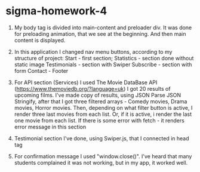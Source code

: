 # sigma-homework-4

1. My body tag is divided into main-content and preloader div. It was done for preloading animation, that we see at the beginning. And then main content is displayed.

2. In this application I changed nav menu buttons, according to my structure of project:
   Start - first section;
   Statistics - section done without static image
   Testimonials - section with Swiper
   Subscribe - section with form
   Contact - Footer

3. For API section (Services) I used The Movie DataBase API (https://www.themoviedb.org/?language=uk)
   I got 20 results of upcoming films. I've made copy of results, using JSON Parse JSON Stringify, after that I got
   three filtered arrays - Comedy movies, Drama movies, Horror movies.
   Then, depending on what filter button is active, I render three last movies from each list. Or, if it is active, i render the last one
   movie from each list.
   If there is some error with fetch - it renders error message in this section

4. Testimonial section I've done, using Swiper.js, that I connected in head tag

5. For confirmation message I used "window.close()". I've heard that many students complained it was not working, but in my app, it worked well.
